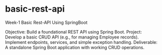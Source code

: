 # basic-rest-api
Week-1 Basic Rest-API Using SpringBoot

Objective: Build a foundational REST API using Spring Boot.
Project:
Develop a basic CRUD API (e.g., for managing Employee records).
Implement endpoints, services, and simple exception handling.
Deliverable: A standalone Spring Boot application with working CRUD operations.
